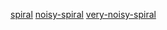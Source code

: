 [spiral](spiral/index.md)
[noisy-spiral](noisy-spiral/index.md)
[very-noisy-spiral](very-noisy-spiral/index.md)
